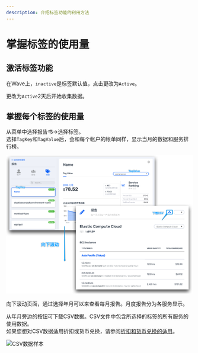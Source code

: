 ```yaml
---
description: 介绍标签功能的利用方法
---
```


# 掌握标签的使用量

## 激活标签功能

在Wave上，`inactive`是标签默认值，点击更改为`Active`。

更改为`Active`2天后开始收集数据。

## 掌握每个标签的使用量

从菜单中选择报告书→选择标签。  
选择`TagKey`和`TagValue`后，会和每个帐户的帐单同样，显示当月的数据和服务排行榜。

![](../.gitbook/assets/snip20180801_67.png)

向下滚动页面，通过选择年月可以来查看每月报告。月度报告分为各服务显示。

从年月旁边的按钮可下载CSV数据。CSV文件中包含所选择的标签的所有服务的使用数据。  
如果您想对CSV数据适用折扣或货币兑换，请参阅[折扣和货币兑换的适用](https://docs.mobingi.com/v/wave/mobingi-wave/apply-jpy)。

![CSV&#x6570;&#x636E;&#x6837;&#x672C;](../.gitbook/assets/snip20180724_35.png)



